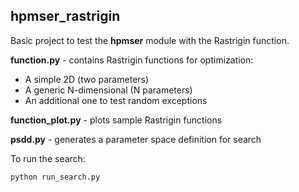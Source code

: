 ## hpmser_rastrigin

Basic project to test the **hpmser** module with the Rastrigin function.

**function.py** - contains Rastrigin functions for optimization:
- A simple 2D (two parameters)
- A generic N-dimensional (N parameters)
- An additional one to test random exceptions

**function_plot.py** - plots sample Rastrigin functions

**psdd.py** - generates a parameter space definition for search

To run the search:

    python run_search.py